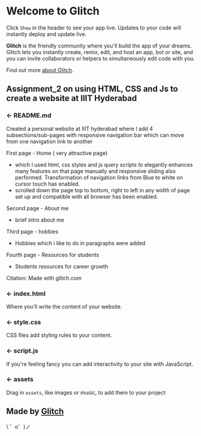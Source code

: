 Welcome to Glitch
=================

Click `Show` in the header to see your app live. Updates to your code will instantly deploy and update live.

**Glitch** is the friendly community where you'll build the app of your dreams. Glitch lets you instantly create, remix, edit, and host an app, bot or site, and you can invite collaborators or helpers to simultaneously edit code with you.

Find out more [about Glitch](https://glitch.com/about).


Assignment_2 on using HTML, CSS and Js to create a website at IIIT Hyderabad
----------------------------------------------------------------------------

### ← README.md

Created a personal website at IIIT hyderabad where I add 4 subsections/sub-pages with responsive navigation bar which can move from one navigation link to another 

First page - Home ( very attractive page)

* which I used html, css styles and js query scripts to elegantly enhances many features on that page manually and responsive sliding also performed. Transformation of navigation links from Blue to white on cursor touch has enabled.
* scrolled down the page top to bottom, right to left in any width of page set up and compatible with all browser has been enabled.

Second page - About me
* brief intro about me

Third page - hobbies
* Hobbies which i like to do in paragraphs were added 

Fourth page - Resources for students
* Students resources for career growth

Citation: Made with glitch.com

### ← index.html

Where you'll write the content of your website. 

### ← style.css

CSS files add styling rules to your content.

### ← script.js

If you're feeling fancy you can add interactivity to your site with JavaScript.

### ← assets

Drag in `assets`, like images or music, to add them to your project

Made by [Glitch](https://glitch.com/)
-------------------

\ ゜o゜)ノ
